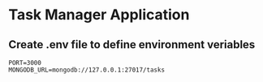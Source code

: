 # Task Manager Application

## Create .env file to define environment veriables
```
PORT=3000
MONGODB_URL=mongodb://127.0.0.1:27017/tasks
```
